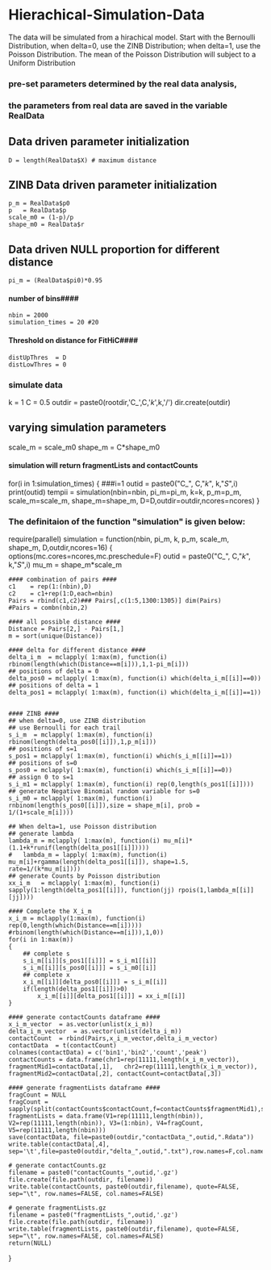 # Hierachical-Simulation-Data
The data will be simulated from a hirachical model. Start with the Bernoulli Distribution, when delta=0, use the ZINB Distribution; when delta=1, use the Poisson Distribution. The mean of the Poisson Distribution will subject to a Uniform Distribution

### pre-set parameters determined by the real data analysis, 
### the parameters from real data are saved in the variable RealData
## Data driven parameter initialization
	D = length(RealData$X) # maximum distance
 
## ZINB Data driven parameter initialization
	p_m = RealData$p0
	p   = RealData$p
	scale_m0 = (1-p)/p
	shape_m0 = RealData$r
## Data driven NULL proportion for different distance	
	pi_m = (RealData$pi0)*0.95				
#### number of bins####
	nbin = 2000
	simulation_times = 20 #20
#### Threshold on distance for FitHiC####
	distUpThres  = D
	distLowThres = 0

### simulate data
k = 1
C = 0.5
outdir = paste0(rootdir,'C_',C,'_k_',k,'/')
dir.create(outdir)
## varying simulation parameters
scale_m = scale_m0
shape_m = C*shape_m0
#### simulation will return fragmentLists and contactCounts ####		
for(i in 1:simulation_times)
{
	###i=1
	outid = paste0("C_", C,"_k_", k,"_S_",i)
	print(outid)
	tempii = simulation(nbin=nbin, pi_m=pi_m, k=k, p_m=p_m, scale_m=scale_m, shape_m=shape_m, D=D,outdir=outdir,ncores=ncores)
}		


### The definitaion of the function "simulation" is given below:
require(parallel)
simulation = function(nbin, pi_m, k, p_m, scale_m, shape_m, D,outdir,ncores=16)
{    
    options(mc.cores=ncores,mc.preschedule=F)
    outid = paste0("C_", C,"_k_", k,"_S_",i)
    mu_m    = shape_m*scale_m		

    #### combination of pairs ####
    c1 	  = rep(1:(nbin),D)
    c2    = c1+rep(1:D,each=nbin)
    Pairs = rbind(c1,c2)### Pairs[,c(1:5,1300:1305)] dim(Pairs)
    #Pairs = combn(nbin,2)  
	
    #### all possible distance ####
    Distance = Pairs[2,] - Pairs[1,]
    m = sort(unique(Distance))
    
    #### delta for different distance ####
    delta_i_m  = mclapply( 1:max(m), function(i) rbinom(length(which(Distance==m[i])),1,1-pi_m[i]))
    ## positions of delta = 0
    delta_pos0 = mclapply( 1:max(m), function(i) which(delta_i_m[[i]]==0))
    ## positions of delta = 1
    delta_pos1 = mclapply( 1:max(m), function(i) which(delta_i_m[[i]]==1))
    
    
    #### ZINB ####
    ## when delta=0, use ZINB distribution
    ## use Bernoulli for each trail
    s_i_m  = mclapply( 1:max(m), function(i) rbinom(length(delta_pos0[[i]]),1,p_m[i]))
    ## positions of s=1
    s_pos1 = mclapply( 1:max(m), function(i) which(s_i_m[[i]]==1))
    ## positions of s=0
    s_pos0 = mclapply( 1:max(m), function(i) which(s_i_m[[i]]==0))
    ## assign 0 to s=1
    s_i_m1 = mclapply( 1:max(m), function(i) rep(0,length(s_pos1[[i]])))
    ## generate Negative Binomial random variable for s=0
    s_i_m0 = mclapply( 1:max(m), function(i) rnbinom(length(s_pos0[[i]]),size = shape_m[i], prob = 1/(1+scale_m[i])))
        
    ## When delta=1, use Poisson distribution
    ## generate lambda
   	lambda_m = mclapply( 1:max(m), function(i) mu_m[i]*(1.1+k*runif(length(delta_pos1[[i]]))))
    #	lambda_m = lapply( 1:max(m), function(i) mu_m[i]+rgamma(length(delta_pos1[[i]]), shape=1.5, rate=1/(k*mu_m[i])))   
    ## generate Counts by Poisson distribution
    xx_i_m   = mclapply( 1:max(m), function(i) sapply(1:length(delta_pos1[[i]]), function(jj) rpois(1,lambda_m[[i]][jj])))
    
    #### Complete the X_i_m
    x_i_m = mclapply(1:max(m), function(i) rep(0,length(which(Distance==m[i])))) #rbinom(length(which(Distance==m[i])),1,0))
    for(i in 1:max(m))
    {
        ## complete s
        s_i_m[[i]][s_pos1[[i]]] = s_i_m1[[i]]
        s_i_m[[i]][s_pos0[[i]]] = s_i_m0[[i]]        
        ## complete x
        x_i_m[[i]][delta_pos0[[i]]] = s_i_m[[i]]
		if(length(delta_pos1[[i]])>0)
			x_i_m[[i]][delta_pos1[[i]]] = xx_i_m[[i]]     
    }
    
    #### generate contactCounts dataframe ####
    x_i_m_vector  = as.vector(unlist(x_i_m))
    delta_i_m_vector  = as.vector(unlist(delta_i_m))
    contactCount  = rbind(Pairs,x_i_m_vector,delta_i_m_vector)
    contactData  = t(contactCount)
    colnames(contactData) = c('bin1','bin2','count','peak')
    contactCounts = data.frame(chr1=rep(11111,length(x_i_m_vector)), fragmentMid1=contactData[,1],   chr2=rep(11111,length(x_i_m_vector)), fragmentMid2=contactData[,2], contactCount=contactData[,3])        
    
	#### generate fragmentLists dataframe ####
    fragCount = NULL
    fragCount = sapply(split(contactCounts$contactCount,f=contactCounts$fragmentMid1),sum)#rowSums(x_i_m_matrix)
    fragmentLists = data.frame(V1=rep(11111,length(nbin)), V2=rep(11111,length(nbin)), V3=(1:nbin), V4=fragCount, V5=rep(11111,length(nbin)))
    save(contactData, file=paste0(outdir,"contactData_",outid,".Rdata"))
    write.table(contactData[,4], sep='\t',file=paste0(outdir,"delta_",outid,".txt"),row.names=F,col.names=F,quote=F)
    
	# generate contactCounts.gz
    filename = paste0("contactCounts_",outid,'.gz')
    file.create(file.path(outdir, filename))			
    write.table(contactCounts, paste0(outdir,filename), quote=FALSE, sep="\t", row.names=FALSE, col.names=FALSE)
    
	# generate fragmentLists.gz
    filename = paste0("fragmentLists_",outid,'.gz')
    file.create(file.path(outdir, filename))
    write.table(fragmentLists, paste0(outdir,filename), quote=FALSE, sep="\t", row.names=FALSE, col.names=FALSE)
    return(NULL)			
}    
    

